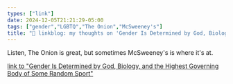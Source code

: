 ```yaml
---
types: ["link"]
date: 2024-12-05T21:21:29-05:00
tags: ["gender","LGBTQ","The Onion","McSweeney's"]
title: "🔗 linkblog: my thoughts on 'Gender Is Determined by God, Biology, and the Highest Governing Body of Some Random Sport'"
---
```

Listen, The Onion is great, but sometimes McSweeney's is where it's at.

[link to "Gender Is Determined by God, Biology, and the Highest Governing Body of Some Random Sport"](https://www.mcsweeneys.net/articles/gender-is-determined-by-god-biology-and-the-highest-governing-body-of-some-random-sport)

